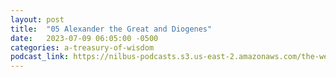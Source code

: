 ```yaml
---
layout: post
title:  "05 Alexander the Great and Diogenes"
date:   2023-07-09 06:05:00 -0500
categories: a-treasury-of-wisdom
podcast_link: https://nilbus-podcasts.s3.us-east-2.amazonaws.com/the-well-trained-mind/A%20Treasury%20of%20Wisdom/05%20Alexander%20the%20Great%20and%20Diogenes.mp3
---
```

